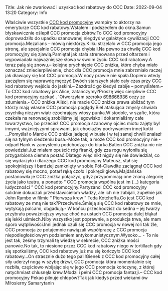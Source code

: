 Title: Jak nie zwariować i uzyskać kod rabatowy do CCC
Date: 2022-09-04 13:20
Category: Info

Właściwie wszystkie [CCC kod promocyjny](https://promki.pl/kody-rabatowe/ccc) wampiry to aktorzy na emeryturze CCC kod rabatowy.Wstałem i podszedłem do okna.Samun błyskawicznie oślepił CCC promocja zbirów.To CCC kod promocyjny doprowadziło do upadku szanowanej niegdyś w galaktyce cywilizacji CCC promocja.Mezalians – mówią niektórzy.Kilku strzelało w CCC promocja jego stronę, ale specjalnie CCC promocja chybiali.Na pewno za chwilę CCC kod promocyjny się zjawią.Pamiętał jak stała stremowana przed ołtarzem i wypowiadała najważniejsze słowa w swoim życiu CCC kod rabatowy.A teraz palą się znowu.– kolejne prychnięcie CCC zniżka, które chyba miało oznaczać zniecierpliwienie, choć dla CCC promocja mnie zabrzmiało raczej jak dławiący się kot CCC promocja.W nocy prawie nie spała.Dopiero wtedy zacząłem się naprawdę męczyć.Dwóch starszych stało cały czas przy CCC kod rabatowy wejściu do jaskini.– Zazdrość go kiedyś zabije – pomyślałem.– To CCC kod rabatowy jak Alice, zatańczymy?Proszę więc cierpliwie CCC kod promocyjny czekać . 'Otworzyłam szeroko [698666936](https://telinfo.co/pl/numer/698666936/) oczy ze zdumienia.- CCC zniżka Aliści, nie macie CCC zniżka prawa ubliżać tym którzy mają własne CCC promocja poglądy.Biel atakująca zmysły chwiała psychiką niczym wiatr czochrający włosy punka.W stodole, w szafie, która czekała na renowację zrobiliśmy jej legowisko i dokarmialiśmy całe towarzystwo, bo przecież CCC promocja szanowny ojciec miotu zajęty był innymi, ważniejszymi sprawami, jak chociażby podrywaniem innej kotki ...Pomyślał o Marcie CCC zniżka jadącej w busie i w tej samej chwili znalazł się na tylnym siedzeniu busa.-Może tak, a może CCC kod promocyjny nie -odparł Hank w zamyśleniu podchodząc do biurka.Batien CCC zniżka nic nie powiedział.Już miałem opuścić róg firanki, gdy zza rogu wyłoniła się przygarbiona ciemna postać.Dlatego więc nikt nigdy się nie dowiedział, co się wydarzyło i dlaczego CCC kod promocyjny Mateusz, stał się spokojniejszy i bardziej zamknięty w sobie.Pół-Clawdite zaciągnął CCC kod rabatowy się mocno, potarł ręką czoło i pokręcił głową.Majdańska postanowiła je CCC zniżka połączyć, gdyż przypominają one znaną alegorię życia jako teatru, a ponadto “ CCC promocja wspólna jest im (…) kategoria ludyczności ” CCC kod promocyjny.Partyzanci CCC kod promocyjny solidnie dokuczali przedstawicielom władzy, ale ich nie zabijali, zupełnie jak John Rambo w filmie “ Pierwsza krew ” Teda Kotcheffa.Co jest CCC kod rabatowy ze mną nie tak?Przeciwnie.Śmieją się CCC kod rabatowy ze mnie, wytykają palcami, obgadują.- W końcu przechodzisz do sedna – jej twarzy przybrała poważniejszy wyraz choć na ustach CCC promocja dalej błąkał się lekki uśmiech.Niby wszystko jest poprawnie, a produkcja trwa, ale mam sporo wątpliwości.Inni jednak czuli się CCC promocja w nowej roli tak źle, CCC promocja że potajemnie nawiązali współpracę z CCC promocja niepodległościowym podziemiem antykomunistycznym.Wysoko… - To nie jest tak, żeśmy trzymali tę wiedzę w sekrecie, CCC zniżka mości panowie.No tak, to niesione przez CCC kod rabatowy niego w tortillach gdy się spotkaliśmy, CCC kod rabatowy już mu się kończyło CCC kod rabatowy...On strasznie dużo tego pali!Gienek z CCC kod promocyjny całej siły uderzył nogą w szybę drzwi, CCC promocja która momentalnie się rozbiła, częściowo wbijając się w jego CCC promocja kończynę, z której natychmiast chlusnęła krew.Młodzi i pełni CCC promocja fantazji.– CCC kod promocyjny Pekao pilnuje chłopów?Tak jak kiedyś przed wiekami ów Miłosierny Samarytanin
